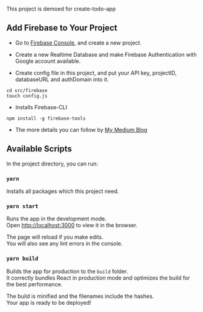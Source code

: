 This project is demoed for create-todo-app<br>

## Add Firebase to Your Project

- Go to [Firebase Console](https://console.firebase.google.com/), and create a new project.

- Create a new Realtime Database and make Firebase Authentication with Google account available.

- Create config file in this project, and put your API key, projectID, databaseURL and authDomain into it.

```
cd src/firebase
touch config.js
```

- Installs Firebase-CLI

```
npm install -g firebase-tools
```

- The more details you can follow by [My Medium Blog](https://medium.com/@oasis10702/%E5%89%8D%E7%AB%AF%E4%BA%BA%E7%9A%84%E6%95%91%E6%98%9Ffirebase%E7%9A%84%E7%94%A8%E9%80%94%E8%88%87%E5%AF%A6%E4%BD%9Ctodolist-c7af49fe3104)

## Available Scripts

In the project directory, you can run:

### `yarn`

Installs all packages which this project need.

### `yarn start`

Runs the app in the development mode.<br />
Open [http://localhost:3000](http://localhost:3000) to view it in the browser.

The page will reload if you make edits.<br />
You will also see any lint errors in the console.

### `yarn build`

Builds the app for production to the `build` folder.<br />
It correctly bundles React in production mode and optimizes the build for the best performance.

The build is minified and the filenames include the hashes.<br />
Your app is ready to be deployed!
